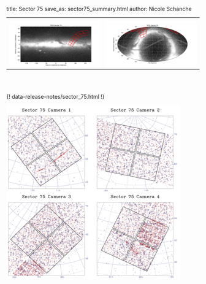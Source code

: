 title: Sector 75
save_as: sector75_summary.html
author: Nicole Schanche


<table>
  <tr>
    <th colspan="2" ></th>
  </tr>
  <tr>
    <td width="50%" style = "text-align: center;">
          <img class="img-responsive" style="max-width:100%;" src="images/sector-plots/tess_galactic_sector_075.png"> 
    </td>
    <td width="50%" style = "text-align: center;">
          <img class="img-responsive" style="max-width:100%;" src="images/sector-plots/tess_icrs_sector_075.png">
    </td>
  </tr>
</table>
<br></br>





{! data-release-notes/sector_75.html !}

<img class="img-responsive" style="max-width:90%;" src="images/sector-plots/sector-plots.075.jpeg">